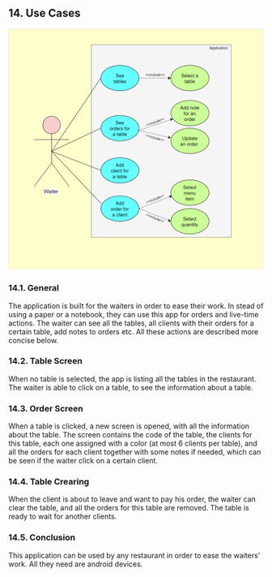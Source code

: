 ## 14. Use Cases

![Use Case Diagram](UseCaseDiagram.png)

### 14.1. General
The application is built for the waiters in order to ease their work. In stead of using a paper or a notebook, they can use this app for orders and live-time actions.
The waiter can see all the tables, all clients with their orders for a certain table, add notes to orders etc. All these actions are described more concise below.

### 14.2. Table Screen
When no table is selected, the app is listing all the tables in the restaurant. The waiter is able to click on a table, to see the information about a table.

### 14.3. Order Screen
When a table is clicked, a new screen is opened, with all the information about the table. The screen contains the code of the table, the clients for this table, each one
assigned with a color (at most 6 clients per table), and all the orders for each client together with some notes if needed, which can be seen if the waiter click on a certain client.

### 14.4. Table Crearing
When the client is about to leave and want to pay his order, the waiter can clear the table, and all the orders for this table are removed. The table is ready to wait for another clients.

### 14.5. Conclusion
This application can be used by any restaurant in order to ease the waiters' work. All they need are android devices. 

